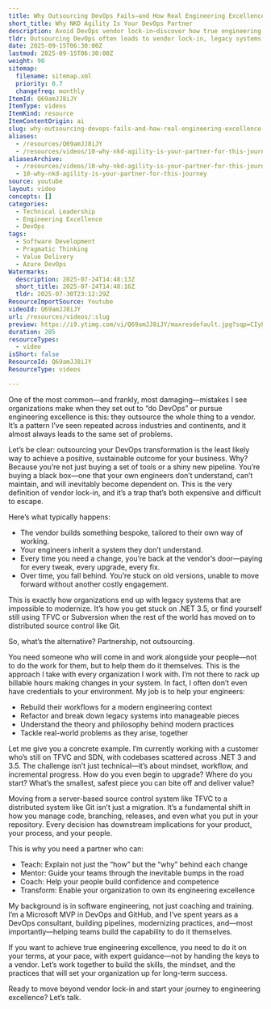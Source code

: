 ```yaml
---
title: Why Outsourcing DevOps Fails—and How Real Engineering Excellence Starts With Your Team
short_title: Why NKD Agility Is Your DevOps Partner
description: Avoid DevOps vendor lock-in—discover how true engineering excellence starts with partnership, not outsourcing. Ready to transform your team?
tldr: Outsourcing DevOps often leads to vendor lock-in, legacy systems, and teams that cannot maintain or evolve their own tools. Real engineering excellence comes from building internal capability through partnership, where experts mentor and guide your team to modernize workflows and systems themselves. Invest in developing your engineers’ skills and mindset so your organization can achieve sustainable progress and avoid costly dependencies.
date: 2025-09-15T06:30:00Z
lastmod: 2025-09-15T06:30:00Z
weight: 90
sitemap:
  filename: sitemap.xml
  priority: 0.7
  changefreq: monthly
ItemId: Q69amJJ8iJY
ItemType: videos
ItemKind: resource
ItemContentOrigin: ai
slug: why-outsourcing-devops-fails-and-how-real-engineering-excellence-starts-with-your-team
aliases:
  - /resources/Q69amJJ8iJY
  - /resources/videos/10-why-nkd-agility-is-your-partner-for-this-journey
aliasesArchive:
  - /resources/videos/10-why-nkd-agility-is-your-partner-for-this-journey
  - 10-why-nkd-agility-is-your-partner-for-this-journey
source: youtube
layout: video
concepts: []
categories:
  - Technical Leadership
  - Engineering Excellence
  - DevOps
tags:
  - Software Development
  - Pragmatic Thinking
  - Value Delivery
  - Azure DevOps
Watermarks:
  description: 2025-07-24T14:48:13Z
  short_title: 2025-07-24T14:48:16Z
  tldr: 2025-07-30T23:12:29Z
ResourceImportSource: Youtube
videoId: Q69amJJ8iJY
url: /resources/videos/:slug
preview: https://i9.ytimg.com/vi/Q69amJJ8iJY/maxresdefault.jpg?sqp=CIyL2sMG&rs=AOn4CLAqAjCqErZza-TnE1FY9R9dVLBveA
duration: 285
resourceTypes:
  - video
isShort: false
ResourceId: Q69amJJ8iJY
ResourceType: videos

---
```

One of the most common—and frankly, most damaging—mistakes I see organizations make when they set out to “do DevOps” or pursue engineering excellence is this: they outsource the whole thing to a vendor. It’s a pattern I’ve seen repeated across industries and continents, and it almost always leads to the same set of problems.

Let’s be clear: outsourcing your DevOps transformation is the least likely way to achieve a positive, sustainable outcome for your business. Why? Because you’re not just buying a set of tools or a shiny new pipeline. You’re buying a black box—one that your own engineers don’t understand, can’t maintain, and will inevitably become dependent on. This is the very definition of vendor lock-in, and it’s a trap that’s both expensive and difficult to escape.

Here’s what typically happens:

- The vendor builds something bespoke, tailored to their own way of working.
- Your engineers inherit a system they don’t understand.
- Every time you need a change, you’re back at the vendor’s door—paying for every tweak, every upgrade, every fix.
- Over time, you fall behind. You’re stuck on old versions, unable to move forward without another costly engagement.

This is exactly how organizations end up with legacy systems that are impossible to modernize. It’s how you get stuck on .NET 3.5, or find yourself still using TFVC or Subversion when the rest of the world has moved on to distributed source control like Git.

So, what’s the alternative? Partnership, not outsourcing.

You need someone who will come in and work alongside your people—not to do the work for them, but to help them do it themselves. This is the approach I take with every organization I work with. I’m not there to rack up billable hours making changes in your system. In fact, I often don’t even have credentials to your environment. My job is to help your engineers:

- Rebuild their workflows for a modern engineering context
- Refactor and break down legacy systems into manageable pieces
- Understand the theory and philosophy behind modern practices
- Tackle real-world problems as they arise, together

Let me give you a concrete example. I’m currently working with a customer who’s still on TFVC and SDN, with codebases scattered across .NET 3 and 3.5. The challenge isn’t just technical—it’s about mindset, workflow, and incremental progress. How do you even begin to upgrade? Where do you start? What’s the smallest, safest piece you can bite off and deliver value?

Moving from a server-based source control system like TFVC to a distributed system like Git isn’t just a migration. It’s a fundamental shift in how you manage code, branching, releases, and even what you put in your repository. Every decision has downstream implications for your product, your process, and your people.

This is why you need a partner who can:

- Teach: Explain not just the “how” but the “why” behind each change
- Mentor: Guide your teams through the inevitable bumps in the road
- Coach: Help your people build confidence and competence
- Transform: Enable your organization to own its engineering excellence

My background is in software engineering, not just coaching and training. I’m a Microsoft MVP in DevOps and GitHub, and I’ve spent years as a DevOps consultant, building pipelines, modernizing practices, and—most importantly—helping teams build the capability to do it themselves.

If you want to achieve true engineering excellence, you need to do it on your terms, at your pace, with expert guidance—not by handing the keys to a vendor. Let’s work together to build the skills, the mindset, and the practices that will set your organization up for long-term success.

Ready to move beyond vendor lock-in and start your journey to engineering excellence? Let’s talk.
